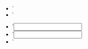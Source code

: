 * `<?php require("NAZWA_PLIKU.php"); ?>
* `<form action="NAZWA_PLIKU.php" method="POST/GET">
* `<input type='text' name='XD'>
* `<input type='sumbit' name='wyslij'>
* `</from>

